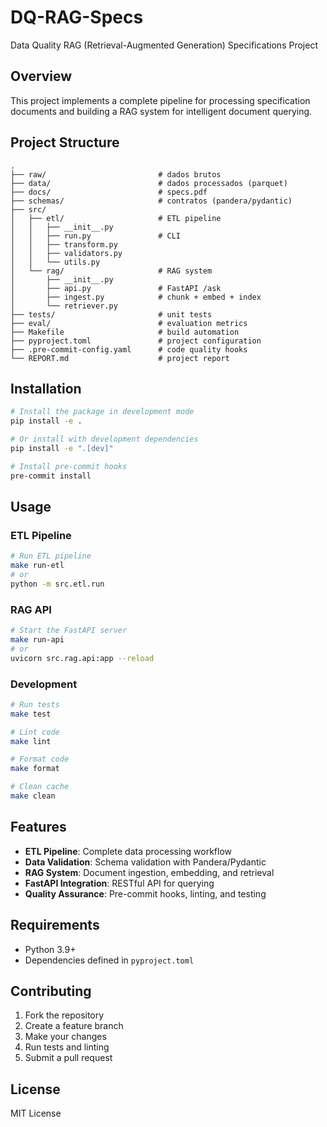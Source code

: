 # DQ-RAG-Specs

Data Quality RAG (Retrieval-Augmented Generation) Specifications Project

## Overview

This project implements a complete pipeline for processing specification documents and building a RAG system for intelligent document querying.

## Project Structure

```
.
├── raw/                         # dados brutos
├── data/                        # dados processados (parquet)
├── docs/                        # specs.pdf
├── schemas/                     # contratos (pandera/pydantic)
├── src/
│   ├── etl/                     # ETL pipeline
│   │   ├── __init__.py
│   │   ├── run.py               # CLI
│   │   ├── transform.py
│   │   ├── validators.py
│   │   └── utils.py
│   └── rag/                     # RAG system
│       ├── __init__.py
│       ├── api.py               # FastAPI /ask
│       ├── ingest.py            # chunk + embed + index
│       └── retriever.py
├── tests/                       # unit tests
├── eval/                        # evaluation metrics
├── Makefile                     # build automation
├── pyproject.toml               # project configuration
├── .pre-commit-config.yaml      # code quality hooks
└── REPORT.md                    # project report
```

## Installation

```bash
# Install the package in development mode
pip install -e .

# Or install with development dependencies
pip install -e ".[dev]"

# Install pre-commit hooks
pre-commit install
```

## Usage

### ETL Pipeline
```bash
# Run ETL pipeline
make run-etl
# or
python -m src.etl.run
```

### RAG API
```bash
# Start the FastAPI server
make run-api
# or
uvicorn src.rag.api:app --reload
```

### Development
```bash
# Run tests
make test

# Lint code
make lint

# Format code
make format

# Clean cache
make clean
```

## Features

- **ETL Pipeline**: Complete data processing workflow
- **Data Validation**: Schema validation with Pandera/Pydantic
- **RAG System**: Document ingestion, embedding, and retrieval
- **FastAPI Integration**: RESTful API for querying
- **Quality Assurance**: Pre-commit hooks, linting, and testing

## Requirements

- Python 3.9+
- Dependencies defined in `pyproject.toml`

## Contributing

1. Fork the repository
2. Create a feature branch
3. Make your changes
4. Run tests and linting
5. Submit a pull request

## License

MIT License